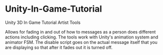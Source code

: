 # Unity-In-Game-Tutorial
Unity 3D In Game Tutorial Artist Tools

Allows for fading in and out of how to messages as a person does different actions including clicking.  The tools work with Unity's animation system and animator FSM.
The disable script goes on the actual message itself that you are displaying so that after it fades out it is turned off.  
